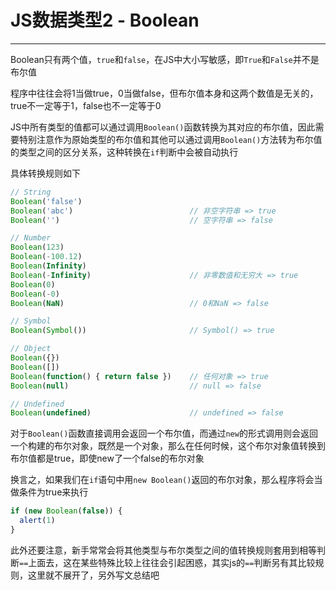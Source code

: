 # JS数据类型2 - Boolean

---

Boolean只有两个值，`true`和`false`，在JS中大小写敏感，即`True`和`False`并不是布尔值

程序中往往会将1当做true，0当做false，但布尔值本身和这两个数值是无关的，true不一定等于1，false也不一定等于0

JS中所有类型的值都可以通过调用`Boolean()`函数转换为其对应的布尔值，因此需要特别注意作为原始类型的布尔值和其他可以通过调用`Boolean()`方法转为布尔值的类型之间的区分关系，这种转换在`if`判断中会被自动执行

具体转换规则如下

```js
// String
Boolean('false') 
Boolean('abc')                          // 非空字符串 => true
Boolean('')                             // 空字符串 => false

// Number
Boolean(123)
Boolean(-100.12)
Boolean(Infinity)
Boolean(-Infinity)                      // 非零数值和无穷大 => true
Boolean(0)
Boolean(-0)
Boolean(NaN)                            // 0和NaN => false

// Symbol
Boolean(Symbol())                       // Symbol() => true

// Object
Boolean({})
Boolean([])
Boolean(function() { return false })    // 任何对象 => true
Boolean(null)                           // null => false

// Undefined
Boolean(undefined)                      // undefined => false
```

对于`Boolean()`函数直接调用会返回一个布尔值，而通过`new`的形式调用则会返回一个构建的布尔对象，既然是一个对象，那么在任何时候，这个布尔对象值转换到布尔值都是true，即使new了一个false的布尔对象

换言之，如果我们在`if`语句中用`new Boolean()`返回的布尔对象，那么程序将会当做条件为true来执行

```js
if (new Boolean(false)) {
  alert(1)
}
```

此外还要注意，新手常常会将其他类型与布尔类型之间的值转换规则套用到相等判断`==`上面去，这在某些特殊比较上往往会引起困惑，其实js的`==`判断另有其比较规则，这里就不展开了，另外写文总结吧